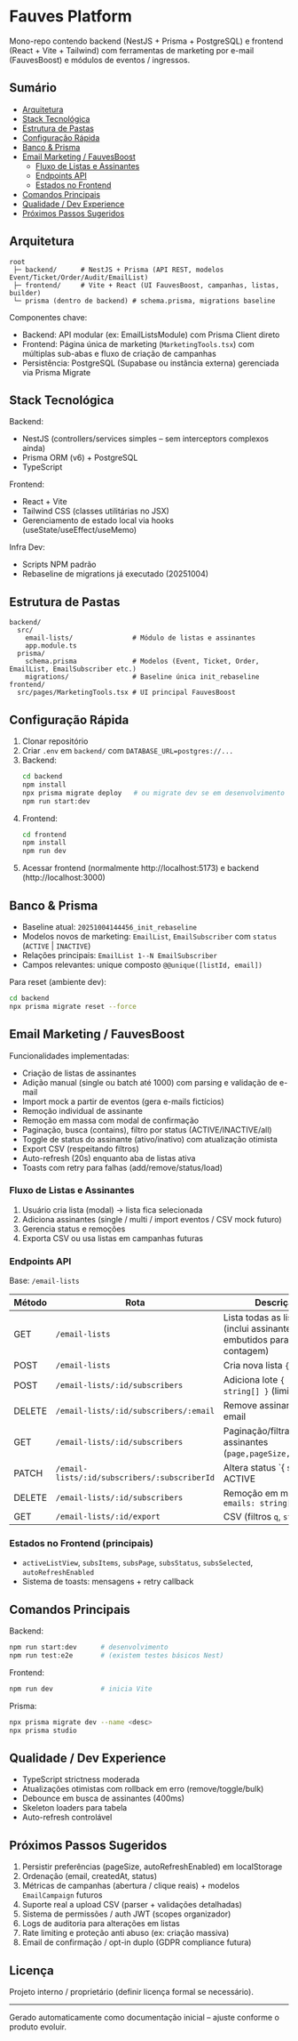 # Fauves Platform

Mono-repo contendo backend (NestJS + Prisma + PostgreSQL) e frontend (React + Vite + Tailwind) com ferramentas de marketing por e-mail (FauvesBoost) e módulos de eventos / ingressos.

## Sumário
- [Arquitetura](#arquitetura)
- [Stack Tecnológica](#stack-tecnológica)
- [Estrutura de Pastas](#estrutura-de-pastas)
- [Configuração Rápida](#configuração-rápida)
- [Banco & Prisma](#banco--prisma)
- [Email Marketing / FauvesBoost](#email-marketing--fauvesboost)
  - [Fluxo de Listas e Assinantes](#fluxo-de-listas-e-assinantes)
  - [Endpoints API](#endpoints-api)
  - [Estados no Frontend](#estados-no-frontend)
- [Comandos Principais](#comandos-principais)
- [Qualidade / Dev Experience](#qualidade--dev-experience)
- [Próximos Passos Sugeridos](#próximos-passos-sugeridos)

## Arquitetura
```
root
 ├─ backend/      # NestJS + Prisma (API REST, modelos Event/Ticket/Order/Audit/EmailList)
 ├─ frontend/     # Vite + React (UI FauvesBoost, campanhas, listas, builder)
 └─ prisma (dentro de backend) # schema.prisma, migrations baseline
```

Componentes chave:
- Backend: API modular (ex: EmailListsModule) com Prisma Client direto
- Frontend: Página única de marketing (`MarketingTools.tsx`) com múltiplas sub-abas e fluxo de criação de campanhas
- Persistência: PostgreSQL (Supabase ou instância externa) gerenciada via Prisma Migrate

## Stack Tecnológica
Backend:
- NestJS (controllers/services simples – sem interceptors complexos ainda)
- Prisma ORM (v6) + PostgreSQL
- TypeScript

Frontend:
- React + Vite
- Tailwind CSS (classes utilitárias no JSX)
- Gerenciamento de estado local via hooks (useState/useEffect/useMemo)

Infra Dev:
- Scripts NPM padrão
- Rebaseline de migrations já executado (20251004)

## Estrutura de Pastas
```
backend/
  src/
    email-lists/               # Módulo de listas e assinantes
    app.module.ts
  prisma/
    schema.prisma              # Modelos (Event, Ticket, Order, EmailList, EmailSubscriber etc.)
    migrations/                # Baseline única init_rebaseline
frontend/
  src/pages/MarketingTools.tsx # UI principal FauvesBoost
```

## Configuração Rápida
1. Clonar repositório
2. Criar `.env` em `backend/` com `DATABASE_URL=postgres://...`
3. Backend:
   ```bash
   cd backend
   npm install
   npx prisma migrate deploy   # ou migrate dev se em desenvolvimento
   npm run start:dev
   ```
4. Frontend:
   ```bash
   cd frontend
   npm install
   npm run dev
   ```
5. Acessar frontend (normalmente http://localhost:5173) e backend (http://localhost:3000)

## Banco & Prisma
- Baseline atual: `20251004144456_init_rebaseline`
- Modelos novos de marketing: `EmailList`, `EmailSubscriber` com `status` (`ACTIVE` | `INACTIVE`)
- Relações principais: `EmailList 1--N EmailSubscriber`
- Campos relevantes: unique composto `@@unique([listId, email])`

Para reset (ambiente dev):
```bash
cd backend
npx prisma migrate reset --force
```

## Email Marketing / FauvesBoost
Funcionalidades implementadas:
- Criação de listas de assinantes
- Adição manual (single ou batch até 1000) com parsing e validação de e-mail
- Import mock a partir de eventos (gera e-mails fictícios)
- Remoção individual de assinante
- Remoção em massa com modal de confirmação
- Paginação, busca (contains), filtro por status (ACTIVE/INACTIVE/all)
- Toggle de status do assinante (ativo/inativo) com atualização otimista
- Export CSV (respeitando filtros)
- Auto-refresh (20s) enquanto aba de listas ativa
- Toasts com retry para falhas (add/remove/status/load)

### Fluxo de Listas e Assinantes
1. Usuário cria lista (modal) → lista fica selecionada
2. Adiciona assinantes (single / multi / import eventos / CSV mock futuro)
3. Gerencia status e remoções
4. Exporta CSV ou usa listas em campanhas futuras

### Endpoints API
Base: `/email-lists`

| Método | Rota | Descrição |
|--------|------|-----------|
| GET | `/email-lists` | Lista todas as listas (inclui assinantes embutidos para contagem) |
| POST | `/email-lists` | Cria nova lista `{ name }` |
| POST | `/email-lists/:id/subscribers` | Adiciona lote `{ emails: string[] }` (limite 1000) |
| DELETE | `/email-lists/:id/subscribers/:email` | Remove assinante por email |
| GET | `/email-lists/:id/subscribers` | Paginação/filtragem de assinantes (`page,pageSize,q,status`) |
| PATCH | `/email-lists/:id/subscribers/:subscriberId` | Altera status `{ status: ACTIVE|INACTIVE }` |
| DELETE | `/email-lists/:id/subscribers` | Remoção em massa `{ emails: string[] }` |
| GET | `/email-lists/:id/export` | CSV (filtros `q`, `status`) |

### Estados no Frontend (principais)
- `activeListView`, `subsItems`, `subsPage`, `subsStatus`, `subsSelected`, `autoRefreshEnabled`
- Sistema de toasts: mensagens + retry callback

## Comandos Principais
Backend:
```bash
npm run start:dev      # desenvolvimento
npm run test:e2e       # (existem testes básicos Nest)
```
Frontend:
```bash
npm run dev            # inicia Vite
```
Prisma:
```bash
npx prisma migrate dev --name <desc>
npx prisma studio
```

## Qualidade / Dev Experience
- TypeScript strictness moderada
- Atualizações otimistas com rollback em erro (remove/toggle/bulk)
- Debounce em busca de assinantes (400ms)
- Skeleton loaders para tabela
- Auto-refresh controlável

## Próximos Passos Sugeridos
1. Persistir preferências (pageSize, autoRefreshEnabled) em localStorage
2. Ordenação (email, createdAt, status)
3. Métricas de campanhas (abertura / clique reais) + modelos `EmailCampaign` futuros
4. Suporte real a upload CSV (parser + validações detalhadas)
5. Sistema de permissões / auth JWT (scopes organizador)
6. Logs de auditoria para alterações em listas
7. Rate limiting e proteção anti abuso (ex: criação massiva)
8. Email de confirmação / opt-in duplo (GDPR compliance futura)

## Licença
Projeto interno / proprietário (definir licença formal se necessário).

---
Gerado automaticamente como documentação inicial – ajuste conforme o produto evoluir.
